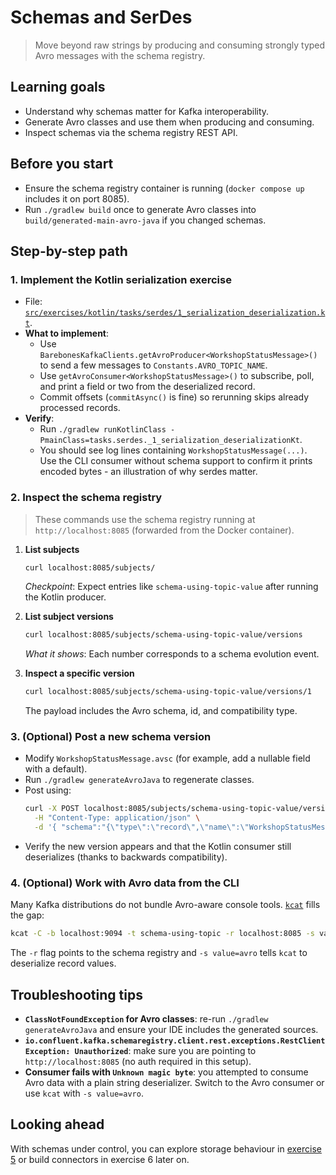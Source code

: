 # Schemas and SerDes

> Move beyond raw strings by producing and consuming strongly typed Avro messages with the schema registry.

## Learning goals
- Understand why schemas matter for Kafka interoperability.
- Generate Avro classes and use them when producing and consuming.
- Inspect schemas via the schema registry REST API.

## Before you start
- Ensure the schema registry container is running (`docker compose up` includes it on port 8085).
- Run `./gradlew build` once to generate Avro classes into `build/generated-main-avro-java` if you changed schemas.

## Step-by-step path

### 1. Implement the Kotlin serialization exercise
- File: [`src/exercises/kotlin/tasks/serdes/1_serialization_deserialization.kt`](../src/exercises/kotlin/tasks/serdes/1_serialization_deserialization.kt).
- **What to implement**:
  - Use `BarebonesKafkaClients.getAvroProducer<WorkshopStatusMessage>()` to send a few messages to `Constants.AVRO_TOPIC_NAME`.
  - Use `getAvroConsumer<WorkshopStatusMessage>()` to subscribe, poll, and print a field or two from the deserialized record.
  - Commit offsets (`commitAsync()` is fine) so rerunning skips already processed records.
- **Verify**:
  - Run `./gradlew runKotlinClass -PmainClass=tasks.serdes._1_serialization_deserializationKt`.
  - You should see log lines containing `WorkshopStatusMessage(...)`. Use the CLI consumer without schema support to confirm it prints encoded bytes - an illustration of why serdes matter.

### 2. Inspect the schema registry
> These commands use the schema registry running at `http://localhost:8085` (forwarded from the Docker container).

1. **List subjects**
   ```bash
   curl localhost:8085/subjects/
   ```
   _Checkpoint_: Expect entries like `schema-using-topic-value` after running the Kotlin producer.

2. **List subject versions**
   ```bash
   curl localhost:8085/subjects/schema-using-topic-value/versions
   ```
   _What it shows_: Each number corresponds to a schema evolution event.

3. **Inspect a specific version**
   ```bash
   curl localhost:8085/subjects/schema-using-topic-value/versions/1
   ```
   The payload includes the Avro schema, id, and compatibility type.

### 3. (Optional) Post a new schema version
- Modify `WorkshopStatusMessage.avsc` (for example, add a nullable field with a default).
- Run `./gradlew generateAvroJava` to regenerate classes.
- Post using:
  ```bash
  curl -X POST localhost:8085/subjects/schema-using-topic-value/versions \
    -H "Content-Type: application/json" \
    -d '{ "schema":"{\"type\":\"record\",\"name\":\"WorkshopStatusMessage\",\"namespace\":\"io.bekk.publisher\",\"fields\":[{\"name\":\"message\",\"type\":\"string\"},{\"name\":\"likes\",\"type\":[\"null\",\"int\"],\"default\":null}]}", "schemaType": "AVRO"}'
  ```
- Verify the new version appears and that the Kotlin consumer still deserializes (thanks to backwards compatibility).

### 4. (Optional) Work with Avro data from the CLI
Many Kafka distributions do not bundle Avro-aware console tools. [`kcat`](https://github.com/edenhill/kcat) fills the gap:

```bash
kcat -C -b localhost:9094 -t schema-using-topic -r localhost:8085 -s value=avro -e
```

The `-r` flag points to the schema registry and `-s value=avro` tells `kcat` to deserialize record values.

## Troubleshooting tips
- **`ClassNotFoundException` for Avro classes**: re-run `./gradlew generateAvroJava` and ensure your IDE includes the generated sources.
- **`io.confluent.kafka.schemaregistry.client.rest.exceptions.RestClientException: Unauthorized`**: make sure you are pointing to `http://localhost:8085` (no auth required in this setup).
- **Consumer fails with `Unknown magic byte`**: you attempted to consume Avro data with a plain string deserializer. Switch to the Avro consumer or use `kcat` with `-s value=avro`.

## Looking ahead
With schemas under control, you can explore storage behaviour in [exercise 5](5_deletion_policy.md) or build connectors in exercise 6 later on.
